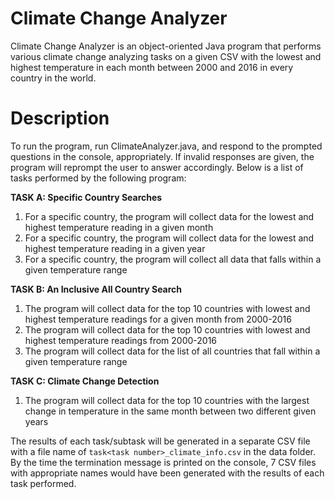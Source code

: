 # Climate Change Analyzer
Climate Change Analyzer is an object-oriented Java program that performs various climate change analyzing tasks on a given CSV with the lowest and highest temperature in each month between 2000 and 2016 in every country in the world.

# Description
To run the program, run ClimateAnalyzer.java, and respond to the prompted questions in the console, appropriately. If invalid responses are given, the program will reprompt the user to answer accordingly. 
Below is a list of tasks performed by the following program:

**TASK A: Specific Country Searches**
1. For a specific country, the program will collect data for the lowest and highest temperature reading in a given month
2. For a specific country, the program will collect data for the lowest and highest temperature reading in a given year
3. For a specific country, the program will collect all data that falls within a given temperature range

**TASK B: An Inclusive All Country Search**
1. The program will collect data for the top 10 countries with lowest and highest temperature readings for a given month from 2000-2016
2. The program will collect data for the top 10 countries with lowest and highest temperature readings from 2000-2016
3. The program will collect data for the list of all countries that fall within a given temperature range

**TASK C: Climate Change Detection**
1. The program will collect data for the top 10 countries with the largest change in temperature in the same month between two different given years

The results of each task/subtask will be generated in a separate CSV file with a file name of ```task<task number>_climate_info.csv``` in the data folder. By the time the termination message is printed on the console, 7 CSV files with appropriate names would have been generated with the results of each task performed. 

